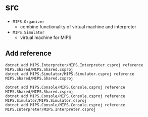 # src

- `MIPS.Organizer`
    - combine functionality of virtual machine and interpreter
- `MIPS.Simulator`
    - virtual machine for MIPS

## Add reference

```
dotnet add MIPS.Interpreter/MIPS.Interpreter.csproj reference MIPS.Shared/MIPS.Shared.csproj
dotnet add MIPS.Simulator/MIPS.Simulator.csproj reference MIPS.Shared/MIPS.Shared.csproj

dotnet add MIPS.Console/MIPS.Console.csproj reference MIPS.Shared/MIPS.Shared.csproj
dotnet add MIPS.Console/MIPS.Console.csproj reference MIPS.Simulator/MIPS.Simulator.csproj
dotnet add MIPS.Console/MIPS.Console.csproj reference MIPS.Interpreter/MIPS.Interpreter.csproj
```
